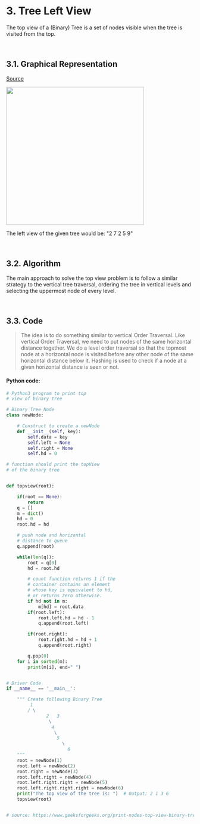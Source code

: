 
# 3. Tree Left View
The top view of a (Binary) Tree is a set of nodes visible when the tree is visited from the top.

<br/>

## 3.1. Graphical Representation
[Source](https://www.geeksforgeeks.org/properties-of-binary-tree/)

<img alt="" src="https://media.geeksforgeeks.org/wp-content/uploads/20230203074235/new-binary-tree.png" style="width: 370px;" />

The left view of the given tree would be:  "2 7 2 5 9"

<br/>

## 3.2. Algorithm
The main approach to solve the top view problem is to follow a similar strategy to the vertical tree traversal, ordering the tree in vertical levels and selecting the uppermost node of every level.

<br/>

## 3.3. Code
> The idea is to do something similar to vertical Order Traversal. Like vertical Order Traversal, we need to put nodes of the same horizontal distance together. We do a level order traversal so that the topmost node at a horizontal node is visited before any other node of the same horizontal distance below it. Hashing is used to check if a node at a given horizontal distance is seen or not. 

#### Python code:
```python
# Python3 program to print top
# view of binary tree

# Binary Tree Node
class newNode:

	# Construct to create a newNode
	def __init__(self, key):
		self.data = key
		self.left = None
		self.right = None
		self.hd = 0

# function should print the topView
# of the binary tree


def topview(root):

	if(root == None):
		return
	q = []
	m = dict()
	hd = 0
	root.hd = hd

	# push node and horizontal
	# distance to queue
	q.append(root)

	while(len(q)):
		root = q[0]
		hd = root.hd

		# count function returns 1 if the
		# container contains an element
		# whose key is equivalent to hd,
		# or returns zero otherwise.
		if hd not in m:
			m[hd] = root.data
		if(root.left):
			root.left.hd = hd - 1
			q.append(root.left)

		if(root.right):
			root.right.hd = hd + 1
			q.append(root.right)

		q.pop(0)
	for i in sorted(m):
		print(m[i], end=" ")


# Driver Code
if __name__ == '__main__':

	""" Create following Binary Tree
		 1
		/ \
               2   3
                \
                 4
                  \
                   5
                     \
                       6
	"""
	root = newNode(1)
	root.left = newNode(2)
	root.right = newNode(3)
	root.left.right = newNode(4)
	root.left.right.right = newNode(5)
	root.left.right.right.right = newNode(6)
	print("The top view of the tree is: ")  # Output: 2 1 3 6
	topview(root)


# source: https://www.geeksforgeeks.org/print-nodes-top-view-binary-tree/

```
<br/>

